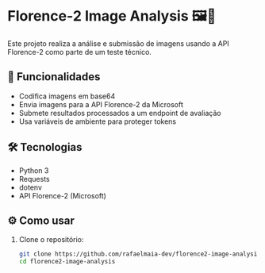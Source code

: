 # Florence-2 Image Analysis 🖼️🤖

Este projeto realiza a análise e submissão de imagens usando a API Florence-2 como parte de um teste técnico.

## 🚀 Funcionalidades

- Codifica imagens em base64
- Envia imagens para a API Florence-2 da Microsoft
- Submete resultados processados a um endpoint de avaliação
- Usa variáveis de ambiente para proteger tokens

## 🛠️ Tecnologias

- Python 3
- Requests
- dotenv
- API Florence-2 (Microsoft)

## ⚙️ Como usar

1. Clone o repositório:
   ```bash
   git clone https://github.com/rafaelmaia-dev/florence2-image-analysis.git
   cd florence2-image-analysis
